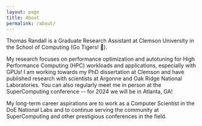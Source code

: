 ```yaml
---
layout: page
title: About
permalink: /about/
---
```


Thomas Randall is a Graduate Research Assistant at Clemson University in the School of Computing (Go Tigers! 🐯).

My research focuses on performance optimization and autotuning for High Performance Computing (HPC) workloads and applications, especially with GPUs!
I am working towards my PhD dissertation at Clemson and have published research with scientists at Argonne and Oak Ridge National Laboratories.
You can also regularly meet me in person at the SuperComputing conference -- for 2024 we will be in Atlanta, GA!

My long-term career aspirations are to work as a Computer Scientist in the DoE National Labs and to continue serving the community at SuperComputing and other prestigious conferences in the field.

